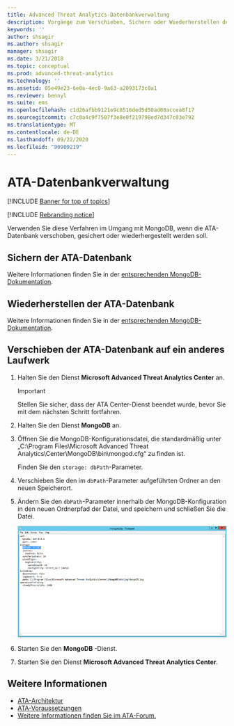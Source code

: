 ```yaml
---
title: Advanced Threat Analytics-Datenbankverwaltung
description: Vorgänge zum Verschieben, Sichern oder Wiederherstellen der ATA-Datenbank.
keywords: ''
author: shsagir
ms.author: shsagir
manager: shsagir
ms.date: 3/21/2018
ms.topic: conceptual
ms.prod: advanced-threat-analytics
ms.technology: ''
ms.assetid: 05e49e23-6e0a-4ec0-9a63-a2093173c8a1
ms.reviewer: bennyl
ms.suite: ems
ms.openlocfilehash: c1d26afbb9121e9c8516ded5d50ad08accea8f17
ms.sourcegitcommit: c7c0a4c9f7507f3e8e0f219798ed7d347c03e792
ms.translationtype: MT
ms.contentlocale: de-DE
ms.lasthandoff: 09/22/2020
ms.locfileid: "90909219"
---
```

# <a name="ata-database-management"></a>ATA-Datenbankverwaltung

[!INCLUDE [Banner for top of topics](includes/banner.md)]

[!INCLUDE [Rebranding notice](includes/rebranding.md)]

Verwenden Sie diese Verfahren im Umgang mit MongoDB, wenn die ATA-Datenbank verschoben, gesichert oder wiederhergestellt werden soll.

## <a name="backing-up-the-ata-database"></a>Sichern der ATA-Datenbank
Weitere Informationen finden Sie in der [entsprechenden MongoDB-Dokumentation](http://docs.mongodb.org/manual/administration/backup/).

## <a name="restoring-the-ata-database"></a>Wiederherstellen der ATA-Datenbank
Weitere Informationen finden Sie in der [entsprechenden MongoDB-Dokumentation](http://docs.mongodb.org/manual/administration/backup/).

## <a name="moving-the-ata-database-to-another-drive"></a>Verschieben der ATA-Datenbank auf ein anderes Laufwerk

1. Halten Sie den Dienst **Microsoft Advanced Threat Analytics Center** an.
   > [!Important] 
   > Stellen Sie sicher, dass der ATA Center-Dienst beendet wurde, bevor Sie mit dem nächsten Schritt fortfahren.

1. Halten Sie den Dienst **MongoDB** an.

1. Öffnen Sie die MongoDB-Konfigurationsdatei, die standardmäßig unter „C:\Program Files\Microsoft Advanced Threat Analytics\Center\MongoDB\bin\mongod.cfg“ zu finden ist.

   Finden Sie den `storage: dbPath`-Parameter.

1. Verschieben Sie den im `dbPath`-Parameter aufgeführten Ordner an den neuen Speicherort.

1. Ändern Sie den `dbPath`-Parameter innerhalb der MongoDB-Konfiguration in den neuen Ordnerpfad der Datei, und speichern und schließen Sie die Datei.

    ![Ändern des MongoDB-Konfigurationsimages](media/ATA-mongoDB-moveDB.png)

1. Starten Sie den **MongoDB** -Dienst.

1. Starten Sie den Dienst **Microsoft Advanced Threat Analytics Center**.

## <a name="see-also"></a>Weitere Informationen
- [ATA-Architektur](ata-architecture.md)
- [ATA-Voraussetzungen](ata-prerequisites.md)
- [Weitere Informationen finden Sie im ATA-Forum.](https://social.technet.microsoft.com/Forums/security/home?forum=mata)

